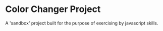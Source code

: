 # Color Changer Project

A 'sandbox' project built for the purpose of exercising by javascript skills.

